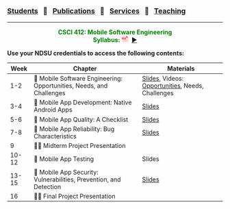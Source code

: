 ### [Students](stamlab.md) &nbsp;&nbsp;🌴&nbsp;&nbsp; [Publications](publications.md) &nbsp;&nbsp;🌴&nbsp;&nbsp; [Services](services.md) &nbsp;&nbsp;🌴&nbsp;&nbsp; [Teaching](teaching.md)
***
<style type="text/css">
.center{
  text-align:center; 
  display:block;
}
.centerImg {
  display: block;
  margin-left: 170px;  
}
</style>

<p class="center" style="color:green;">
<b>CSCI 412: Mobile Software Engineering</b> <br>
<b>Syllabus:</b> <a href="teaching/syllabus/412fall23.pdf" target="_blank"><img src="assets/img/pdficon.png" width="15" height="15"></a>&nbsp;&nbsp;<a href="https://youtu.be/XfkRyP2y3m0" target="_blank">▶️</a>
</p>
<b>Use your NDSU credentials to access the following contents:</b>

| Week  | Chapter                                                              | Materials                                                                                                                                                                                                                                      | 
|-------|----------------------------------------------------------------------|------------------------------------------------------------------------------------------------------------------------------------------------------------------------------------------------------------------------------------------------|
| 1-2   | 🔖 Mobile Software Engineering: Opportunities, Needs, and Challenges | <a href="https://docs.google.com/presentation/d/1HByiX5SAkvW0vNuwO5rRom-q5-7CanDmRTeBX2ymcFM/edit?usp=sharing" target="_blank">Slides</a>, Videos: <a href="https://youtu.be/QuIbwxT3LMo" target="_blank">Opportunities</a>, Needs, Challenges |
| 3-4   | 🔖 Mobile App Development: Native Android Apps                       | <a href="https://docs.google.com/presentation/d/1DcFj_0GeWkSR6w_xQFZdBZJquyugb7zxh4uXWYTBK2E/edit?usp=sharing" target="_blank">Slides</a>                                                                                                      |
| 5-6   | 🔖 Mobile App Quality: A Checklist                                   | <a href="https://docs.google.com/presentation/d/1rMD7uSYDUhQDJzX0c-EOSjjdaGCVVfbJ099SHTSBLhM/edit?usp=sharing" target="_blank">Slides</a>                                                                                                      |
| 7-8   | 🔖 Mobile App Reliability: Bug Characteristics                       | <a href="https://docs.google.com/presentation/d/1ctTys8p4Ff39gr2Vsj8l9dbIQWvvnmrCt9GEWh_Cb9A/edit?usp=sharing" target="_blank">Slides</a>                                                                                                      |
| 9     | 👩‍🏫 Midterm Project Presentation                                   |                                                                                                                                                                                                                                                |
| 10-12 | 🔖 Mobile App Testing                                                | Slides                                                                                                                                                                                                                                         |
| 13-15 | 🔖 Mobile App Security: Vulnerabilities, Prevention, and Detection   | <a href="https://docs.google.com/presentation/d/1NGNzAIHzMQ0Njyq0cNqwgA1sIuOAh3VVylYhDZ2Y9H8/edit?usp=sharing" target="_blank">Slides</a>                                                                                                                                                                                                          |
| 16    | 👩‍🏫 Final Project Presentation                                     |                                                                                                                                                                                                                                                |
